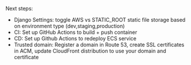 Next steps:

- Django Settings: toggle AWS vs STATIC_ROOT static file storage based on environment type (dev,staging,production)
- CI: Set up GitHub Actions to build + push container
- CD: Set up Github Actions to redeploy ECS service
- Trusted domain: Register a domain in Route 53, create SSL certificates in ACM, update CloudFront distribution to use your domain and certificate